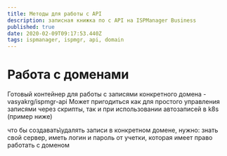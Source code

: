 ```yaml
---
title: Методы для работы с API
description: записная книжка по с API на ISPManager Business
published: true
date: 2020-02-09T09:17:53.440Z
tags: ispmanager, ispmgr, api, domain
---
```


# Работа с доменами
Готовый контейнер для работы с записями конкретного домена - vasyakrg/ispmgr-api
Может пригодиться как для простого управления записями через скрипты, так и при использовании автозаписей в k8s (пример ниже)

что бы создавать\удалять записи в конкретном домене, нужно:
знать свой сервер,
иметь логин и пароль от учетки, которая имеет право работать с доменом

